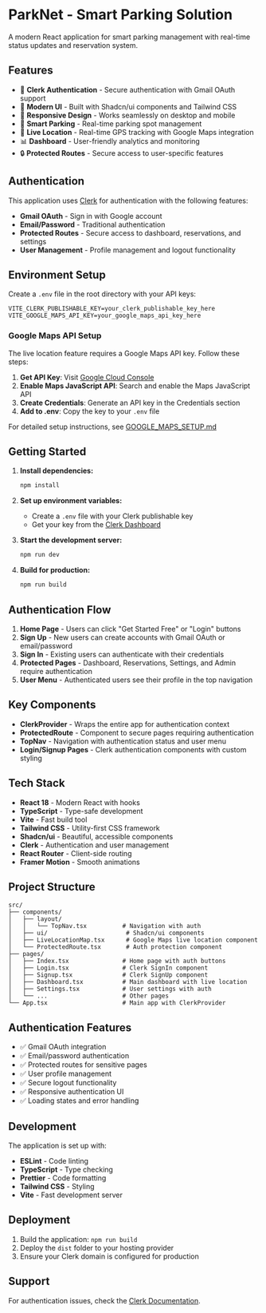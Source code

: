 # ParkNet - Smart Parking Solution

A modern React application for smart parking management with real-time status updates and reservation system.

## Features

- 🔐 **Clerk Authentication** - Secure authentication with Gmail OAuth support
- 🎨 **Modern UI** - Built with Shadcn/ui components and Tailwind CSS
- 📱 **Responsive Design** - Works seamlessly on desktop and mobile
- 🚗 **Smart Parking** - Real-time parking spot management
- 📍 **Live Location** - Real-time GPS tracking with Google Maps integration
- 📊 **Dashboard** - User-friendly analytics and monitoring
- 🔒 **Protected Routes** - Secure access to user-specific features

## Authentication

This application uses [Clerk](https://clerk.com/) for authentication with the following features:

- **Gmail OAuth** - Sign in with Google account
- **Email/Password** - Traditional authentication
- **Protected Routes** - Secure access to dashboard, reservations, and settings
- **User Management** - Profile management and logout functionality

## Environment Setup

Create a `.env` file in the root directory with your API keys:

```env
VITE_CLERK_PUBLISHABLE_KEY=your_clerk_publishable_key_here
VITE_GOOGLE_MAPS_API_KEY=your_google_maps_api_key_here
```

### Google Maps API Setup

The live location feature requires a Google Maps API key. Follow these steps:

1. **Get API Key**: Visit [Google Cloud Console](https://console.cloud.google.com/)
2. **Enable Maps JavaScript API**: Search and enable the Maps JavaScript API
3. **Create Credentials**: Generate an API key in the Credentials section
4. **Add to .env**: Copy the key to your `.env` file

For detailed setup instructions, see [GOOGLE_MAPS_SETUP.md](./GOOGLE_MAPS_SETUP.md)

## Getting Started

1. **Install dependencies:**
   ```bash
   npm install
   ```

2. **Set up environment variables:**
   - Create a `.env` file with your Clerk publishable key
   - Get your key from the [Clerk Dashboard](https://dashboard.clerk.com/)

3. **Start the development server:**
   ```bash
   npm run dev
   ```

4. **Build for production:**
   ```bash
   npm run build
   ```

## Authentication Flow

1. **Home Page** - Users can click "Get Started Free" or "Login" buttons
2. **Sign Up** - New users can create accounts with Gmail OAuth or email/password
3. **Sign In** - Existing users can authenticate with their credentials
4. **Protected Pages** - Dashboard, Reservations, Settings, and Admin require authentication
5. **User Menu** - Authenticated users see their profile in the top navigation

## Key Components

- **ClerkProvider** - Wraps the entire app for authentication context
- **ProtectedRoute** - Component to secure pages requiring authentication
- **TopNav** - Navigation with authentication status and user menu
- **Login/Signup Pages** - Clerk authentication components with custom styling

## Tech Stack

- **React 18** - Modern React with hooks
- **TypeScript** - Type-safe development
- **Vite** - Fast build tool
- **Tailwind CSS** - Utility-first CSS framework
- **Shadcn/ui** - Beautiful, accessible components
- **Clerk** - Authentication and user management
- **React Router** - Client-side routing
- **Framer Motion** - Smooth animations

## Project Structure

```
src/
├── components/
│   ├── layout/
│   │   └── TopNav.tsx          # Navigation with auth
│   ├── ui/                      # Shadcn/ui components
│   ├── LiveLocationMap.tsx      # Google Maps live location component
│   └── ProtectedRoute.tsx       # Auth protection component
├── pages/
│   ├── Index.tsx               # Home page with auth buttons
│   ├── Login.tsx               # Clerk SignIn component
│   ├── Signup.tsx              # Clerk SignUp component
│   ├── Dashboard.tsx           # Main dashboard with live location
│   ├── Settings.tsx            # User settings with auth
│   └── ...                     # Other pages
└── App.tsx                     # Main app with ClerkProvider
```

## Authentication Features

- ✅ Gmail OAuth integration
- ✅ Email/password authentication
- ✅ Protected routes for sensitive pages
- ✅ User profile management
- ✅ Secure logout functionality
- ✅ Responsive authentication UI
- ✅ Loading states and error handling

## Development

The application is set up with:

- **ESLint** - Code linting
- **TypeScript** - Type checking
- **Prettier** - Code formatting
- **Tailwind CSS** - Styling
- **Vite** - Fast development server

## Deployment

1. Build the application: `npm run build`
2. Deploy the `dist` folder to your hosting provider
3. Ensure your Clerk domain is configured for production

## Support

For authentication issues, check the [Clerk Documentation](https://clerk.com/docs).
